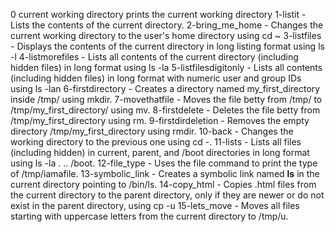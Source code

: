 0 current working directory prints the current working directory
1-listit - Lists the contents of the current directory.
2-bring_me_home - Changes the current working directory to the user's home directory using cd ~
3-listfiles - Displays the contents of the current directory in long listing format using ls -l
4-listmorefiles - Lists all contents of the current directory (including hidden files) in long format using ls -la
5-listfilesdigitonly - Lists all contents (including hidden files) in long format with numeric user and group IDs using ls -lan
6-firstdirectory - Creates a directory named my_first_directory inside /tmp/ using mkdir.
7-movethatfile - Moves the file betty from /tmp/ to /tmp/my_first_directory/ using mv.
8-firstdelete - Deletes the file betty from /tmp/my_first_directory using rm.
9-firstdirdeletion - Removes the empty directory /tmp/my_first_directory using rmdir.
10-back - Changes the working directory to the previous one using cd -.
11-lists - Lists all files (including hidden) in current, parent, and /boot directories in long format using ls -la . .. /boot.
12-file_type - Uses the file command to print the type of /tmp/iamafile.
13-symbolic_link - Creates a symbolic link named __ls__ in the current directory pointing to /bin/ls.
14-copy_html - Copies .html files from the current directory to the parent directory, only if they are newer or do not exist in the parent directory, using cp -u
15-lets_move - Moves all files starting with uppercase letters from the current directory to /tmp/u.
